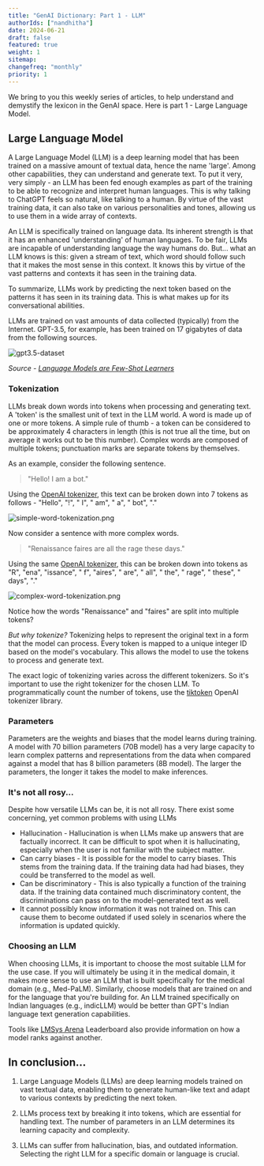 ```yaml
---
title: "GenAI Dictionary: Part 1 - LLM"
authorIds: ["nandhitha"]
date: 2024-06-21
draft: false
featured: true
weight: 1
sitemap:
changefreq: "monthly"
priority: 1
---
```


We bring to you this weekly series of articles, to help understand and demystify the lexicon in the GenAI space.
Here is part 1 - Large Language Model.

## Large Language Model

A Large Language Model (LLM) is a deep learning model that has been trained on a massive amount of textual data, hence the name 'large'. Among other capabilities, they can understand and generate text. To put it very, very simply - an LLM has been fed enough examples as part of the training to be able to recognize and interpret human languages. This is why talking to ChatGPT feels so natural, like talking to a human. By virtue of the vast training data, it can also take on various personalities and tones, allowing us to use them in a wide array of contexts.

An LLM is specifically trained on language data. Its inherent strength is that it has an enhanced 'understanding' of human languages. To be fair, LLMs are incapable of understanding language the way humans do. But... what an LLM knows is this: given a stream of text, which word should follow such that it makes the most sense in this context. It knows this by virtue of the vast patterns and contexts it has seen in the training data.

To summarize, LLMs work by predicting the next token based on the patterns it has seen in its training data. This is what makes up for its conversational abilities.

LLMs are trained on vast amounts of data collected (typically) from the Internet. GPT-3.5, for example, has been trained on 17 gigabytes of data from the following sources.

![gpt3.5-dataset](/images/blog/genai-dictionary-part1-llm/gpt3.5-dataset.png)

_Source - [Language Models are Few-Shot Learners](https://arxiv.org/abs/2005.14165)_

### Tokenization

LLMs break down words into tokens when processing and generating text. A 'token' is the smallest unit of text in the LLM world. A word is made up of one or more tokens. A simple rule of thumb - a token can be considered to be approximately 4 characters in length (this is not true all the time, but on average it works out to be this number). Complex words are composed of multiple tokens; punctuation marks are separate tokens by themselves.

As an example, consider the following sentence.

> "Hello! I am a bot."

Using the [OpenAI tokenizer](https://platform.openai.com/tokenizer), this text can be broken down into 7 tokens as follows - "Hello", "!", " I", " am", " a", " bot", "."

![simple-word-tokenization.png](/images/blog/genai-dictionary-part1-llm/simple-word-tokenization.png)

Now consider a sentence with more complex words.

> "Renaissance faires are all the rage these days."

Using the same [OpenAI tokenizer](https://platform.openai.com/tokenizer), this can be broken down into tokens as "R", "ena", "issance", " f", "aires", " are", " all", " the", " rage", " these", " days", "."

![complex-word-tokenization.png](/images/blog/genai-dictionary-part1-llm/complex-word-tokenization.png)

Notice how the words "Renaissance" and "faires" are split into multiple tokens?

_But why tokenize?_ Tokenizing helps to represent the original text in a form that the model can process. Every token is mapped to a unique integer ID based on the model's vocabulary. This allows the model to use the tokens to process and generate text.

The exact logic of tokenizing varies across the different tokenizers. So it's important to use the right tokenizer for the chosen LLM. To programmatically count the number of tokens, use the [tiktoken](https://github.com/openai/tiktoken) OpenAI tokenizer library.

### Parameters

Parameters are the weights and biases that the model learns during training. A model with 70 billion parameters (70B model) has a very large capacity to learn complex patterns and representations from the data when compared against a model that has 8 billion parameters (8B model). The larger the parameters, the longer it takes the model to make inferences.

### It's not all rosy...

Despite how versatile LLMs can be, it is not all rosy. There exist some concerning, yet common problems with using LLMs

- Hallucination - Hallucination is when LLMs make up answers that are factually incorrect. It can be difficult to spot when it is hallucinating, especially when the user is not familiar with the subject matter.
- Can carry biases - It is possible for the model to carry biases. This stems from the training data. If the training data had had biases, they could be transferred to the model as well.
- Can be discriminatory - This is also typically a function of the training data. If the training data contained much discriminatory content, the discriminations can pass on to the model-generated text as well.
- It cannot possibly know information it was not trained on. This can cause them to become outdated if used solely in scenarios where the information is updated quickly.

### Choosing an LLM

When choosing LLMs, it is important to choose the most suitable LLM for the use case. If you will ultimately be using it in the medical domain, it makes more sense to use an LLM that is built specifically for the medical domain (e.g., Med-PaLM). Similarly, choose models that are trained on and for the language that you're building for. An LLM trained specifically on Indian languages (e.g., indicLLM) would be better than GPT's Indian language text generation capabilities.

Tools like [LMSys Arena](https://chat.lmsys.org/) Leaderboard also provide information on how a model ranks against another.

## In conclusion...

1. Large Language Models (LLMs) are deep learning models trained on vast textual data, enabling them to generate human-like text and adapt to various contexts by predicting the next token.

2. LLMs process text by breaking it into tokens, which are essential for handling text. The number of parameters in an LLM determines its learning capacity and complexity.

3. LLMs can suffer from hallucination, bias, and outdated information. Selecting the right LLM for a specific domain or language is crucial.
